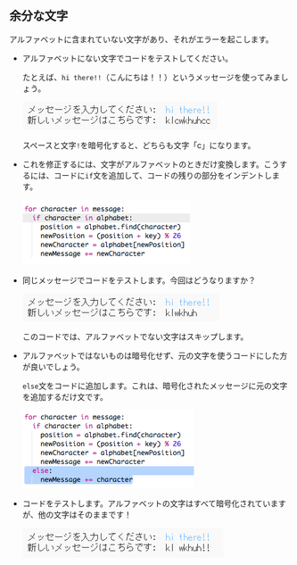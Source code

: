 ## 余分な文字

アルファベットに含まれていない文字があり、それがエラーを起こします。

+ アルファベットにない文字でコードをテストしてください。
    
    たとえば、`hi there!!`（こんにちは！！）というメッセージを使ってみましょう。
    
    ![スクリーンショット](images/messages-extra-characters.png)
    
    スペースと文字`!`を暗号化すると、どちらも文字「c」になります。

+ これを修正するには、文字がアルファベットのときだけ変換します。こうするには、コードに`if`文を追加して、コードの残りの部分をインデントします。
    
    ![スクリーンショット](images/messages-if.png)

+ 同じメッセージでコードをテストします。今回はどうなりますか？
    
    ![スクリーンショット](images/messages-if-test.png)
    
    このコードでは、アルファベットでない文字はスキップします。

+ アルファベットではないものは暗号化せず、元の文字を使うコードにした方が良いでしょう。
    
    `else`文をコードに追加します。これは、暗号化されたメッセージに元の文字を追加するだけ文です。
    
    ![スクリーンショット](images/messages-else.png)

+ コードをテストします。アルファベットの文字はすべて暗号化されていますが、他の文字はそのままです！
    
    ![スクリーンショット](images/messages-else-test.png)